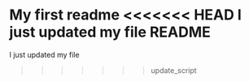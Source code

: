 My first readme
<<<<<<< HEAD
I just updated my file README
=======
I just updated my file
>>>>>>> update_script
